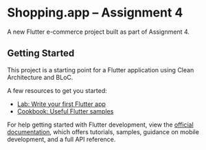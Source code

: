 # Shopping.app – Assignment 4

A new Flutter e-commerce project built as part of Assignment 4.

## Getting Started

This project is a starting point for a Flutter application using Clean Architecture and BLoC.

A few resources to get you started:

- [Lab: Write your first Flutter app](https://docs.flutter.dev/get-started/codelab)
- [Cookbook: Useful Flutter samples](https://docs.flutter.dev/cookbook)

For help getting started with Flutter development, view the
[official documentation](https://docs.flutter.dev/), which offers tutorials,
samples, guidance on mobile development, and a full API reference.
